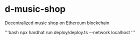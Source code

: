 # d-music-shop
Decentralized music shop on Ethereum blockchain

'''bash
npx hardhat run deploy/deploy.ts --network localhost
'''
